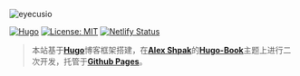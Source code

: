 ![eyecusio](https://ws1.sinaimg.cn/large/d6175481ly1g9gejpcjd9j21hd0vy44r.jpg)

[![Hugo](https://img.shields.io/badge/hugo-0.55-blue.svg)](https://gohugo.io)
[![License: MIT](https://img.shields.io/badge/License-MIT-blue.svg)](LICENSE)
[![Netlify Status](https://api.netlify.com/api/v1/badges/e23914f0-3604-447f-a544-2f4d644970d6/deploy-status)](https://app.netlify.com/sites/eyecus/deploys)

> 本站基于[**Hugo**](https://gohugo.io/)博客框架搭建，在[**Alex Shpak**](https://github.com/alex-shpak)的[**Hugo-Book**](https://github.com/alex-shpak/hugo-book)主题上进行二次开发，托管于[**Github Pages**](https://pages.github.com/)。
